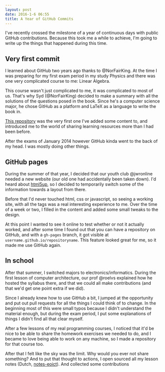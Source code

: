 ```yaml
---
layout: post
date: 2016-1-6 06:55
title: A Year of GitHub Commits
---
```

I've recently crossed the milestone of a year of continuous days with public GitHub contributions. Because this took me a while to achieve, I'm going to write up the things that happened during this time.

## Very first commit

I learned about GitHub two years ago thanks to @NorFairKing. At the time I was preparing for my first exam period in my study Physics and there was one very complicated course to me: Linear Algebra.

This course wasn't just complicated to me, it was complicated to most of us. That's why Syd (@NorFairKing) decided to make a summary with all the solutions of the questions posed in the book. Since he's a computer science major, he chose GitHub as a platform and LaTeX as a language to write the book in.

<!-- fill in repo name -->
[This repository](https://github.com/NorFairKing/lineairealgebra) was the very first one I've added some content to, and introduced me to the world of sharing learning resources more than I had been before.

After the exams of January 2014 however GitHub kinda went to the back of my head. I was mostly doing other things.

## GitHub pages

During the summer of that year, I decided that our youth club @jwronline needed a new website (our old one had accidentally been taken down). I'd heard about [html5up](http://html5up.net), so I decided to temporarily switch some of the information towards a layout from there.

Before that I'd never touched html, css or javascript, so seeing a working site, with all the tags was a real interesting experience to me. Over the time of a week or two, I filled in the content and added some small tweaks to the design.

At this point I wanted to see it online to test whether or not it actually worked, and after some time I found out that you can have a repository on GitHub, and with a `gh-pages` branch, it got visible at `username.github.io/repositoryname`. This feature looked great for me, so it made me use GitHub again.

## In school

After that summer, I switched majors to electronics/informatics. During the first lesson of computer architecture, our prof @roelvs explained how he hosted the syllabus there, and that we could all make contributions (and that we'd get one point extra if we did).

Since I already knew how to use GitHub a bit, I jumped at the opportunity and put out pull requests for all the things I could think of to change. In the beginning most of this were small typos because I didn't understand the material enough, but during the exam period, I put some explanations of things I didn't find all that clear myself.

After a few lessons of my real programming courses, I noticed that it'd be nice to be able to share the homework exercises we needed to do, and I became to love being able to work on any machine, so I made a repository for that course too.

After that I felt like the sky was the limit. Why would you ever not share something? And to put that thought to actions, I open sourced all my lesson notes (Dutch, [notes-eoict](https://github.com/haroenv/notes-eoict)). And collected some contributions

